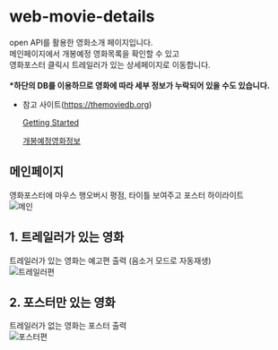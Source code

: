 # web-movie-details
open API를 활용한 영화소개 페이지입니다.<br>
메인페이지에서 개봉예정 영화목록을 확인할 수 있고 <br>영화포스터 클릭시 트레일러가 있는 상세페이지로 이동합니다.
<br><br>
<b>*하단의 DB를 이용하므로 영화에 따라 세부 정보가 누락되어 있을 수도 있습니다.</b>

- 참고 사이트(https://themoviedb.org)
    
  [Getting Started](https://developer.themoviedb.org/docs)
    
  [개봉예정영화정보](https://api.themoviedb.org/3/movie/upcoming?api_key=a64533e7ece6c72731da47c9c8bc691f&language=ko-KR&page=1)

## 메인페이지
영화포스터에 마우스 행오버시 평점, 타이틀 보여주고 포스터 하이라이트 <br>
![메인](https://www.notion.so/image/https%3A%2F%2Fs3-us-west-2.amazonaws.com%2Fsecure.notion-static.com%2Fe5db4a31-98d3-4ba1-acf1-81bb6fca79dd%2FUntitled.png?id=7e44c0ed-5e4f-4416-97fb-29aeb3481c2e&table=block&spaceId=75075fa1-3fbd-4a00-8e15-145319fa3820&width=2000&userId=144bb470-d52f-4568-aac4-7b0b94e9a272&cache=v2)


## 1. 트레일러가 있는 영화
트레일러가 있는 영화는 예고편 출력 (음소거 모드로 자동재생) <br>
![트레일러편](https://www.notion.so/image/https%3A%2F%2Fs3-us-west-2.amazonaws.com%2Fsecure.notion-static.com%2F1ccc3687-0310-4f03-ba2e-4c3cc1619215%2FUntitled.png?id=dea64c46-c2d1-4ebc-b863-cdf79db1e6e1&table=block&spaceId=75075fa1-3fbd-4a00-8e15-145319fa3820&width=2000&userId=144bb470-d52f-4568-aac4-7b0b94e9a272&cache=v2)

## 2. 포스터만 있는 영화
트레일러가 없는 영화는 포스터 출력 <br>
![포스터편](https://www.notion.so/image/https%3A%2F%2Fs3-us-west-2.amazonaws.com%2Fsecure.notion-static.com%2Fc723219c-1cf9-4e04-9dad-97fb4e30a570%2FUntitled.png?id=aa285684-e573-4b25-aa91-6c7bb307eaef&table=block&spaceId=75075fa1-3fbd-4a00-8e15-145319fa3820&width=2000&userId=144bb470-d52f-4568-aac4-7b0b94e9a272&cache=v2)